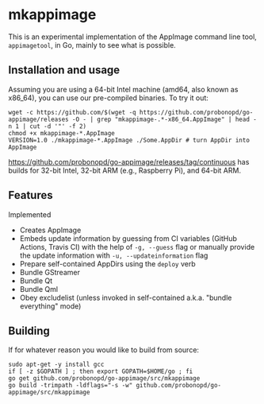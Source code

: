 # mkappimage

This is an experimental implementation of the AppImage command line tool,
 `appimagetool`, in Go, mainly to see what is possible. 

## Installation and usage

Assuming you are using a 64-bit Intel machine (amd64, also known as x86_64), you can use our pre-compiled binaries. To try it out:

```
wget -c https://github.com/$(wget -q https://github.com/probonopd/go-appimage/releases -O - | grep "mkappimage-.*-x86_64.AppImage" | head -n 1 | cut -d '"' -f 2)
chmod +x mkappimage-*.AppImage
VERSION=1.0 ./mkappimage-*.AppImage ./Some.AppDir # turn AppDir into AppImage
```

https://github.com/probonopd/go-appimage/releases/tag/continuous has builds for 32-bit Intel, 32-bit ARM (e.g., Raspberry Pi), and 64-bit ARM.

## Features

Implemented

* Creates AppImage
* Embeds update information by guessing from CI variables 
(GitHub Actions, Travis CI) with the help of `-g, --guess` flag
or manually provide the update information with `-u, --updateinformation` flag
* Prepare self-contained AppDirs using the `deploy` verb
* Bundle GStreamer
* Bundle Qt
* Bundle Qml
* Obey excludelist (unless invoked in self-contained a.k.a. "bundle everything" mode)


## Building

If for whatever reason you would like to build from source:

```
sudo apt-get -y install gcc 
if [ -z $GOPATH ] ; then export GOPATH=$HOME/go ; fi
go get github.com/probonopd/go-appimage/src/mkappimage 
go build -trimpath -ldflags="-s -w" github.com/probonopd/go-appimage/src/mkappimage
```
